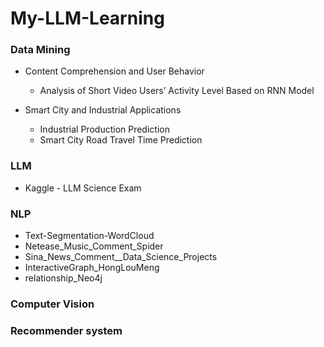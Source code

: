 # My-LLM-Learning

### Data Mining
- Content Comprehension and User Behavior
  - Analysis of Short Video Users’ Activity Level Based on RNN Model

- Smart City and Industrial Applications
  - Industrial Production Prediction
  - Smart City Road Travel Time Prediction

### LLM
- Kaggle - LLM Science Exam
### NLP
- Text-Segmentation-WordCloud
- Netease_Music_Comment_Spider
- Sina_News_Comment__Data_Science_Projects
- InteractiveGraph_HongLouMeng
- relationship_Neo4j

### Computer Vision
### Recommender system
